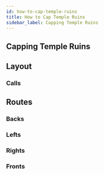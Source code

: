 ```yaml
---
id: how-to-cap-temple-ruins
title: How to Cap Temple Ruins
sidebar_label: Capping Temple Ruins
---
```

## Capping Temple Ruins
## Layout
### Calls
## Routes
### Backs
### Lefts
### Rights
### Fronts